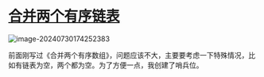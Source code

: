 # [合并两个有序链表](https://leetcode.cn/problems/merge-two-sorted-lists/description/)

![image-20240730174252383](https://md-wind.oss-cn-nanjing.aliyuncs.com/md/202407301742633.png)

前面刚写过《合并两个有序数组》，问题应该不大，主要要考虑一下特殊情况，比如有链表为空，两个都为空。为了方便一点，我创建了哨兵位。